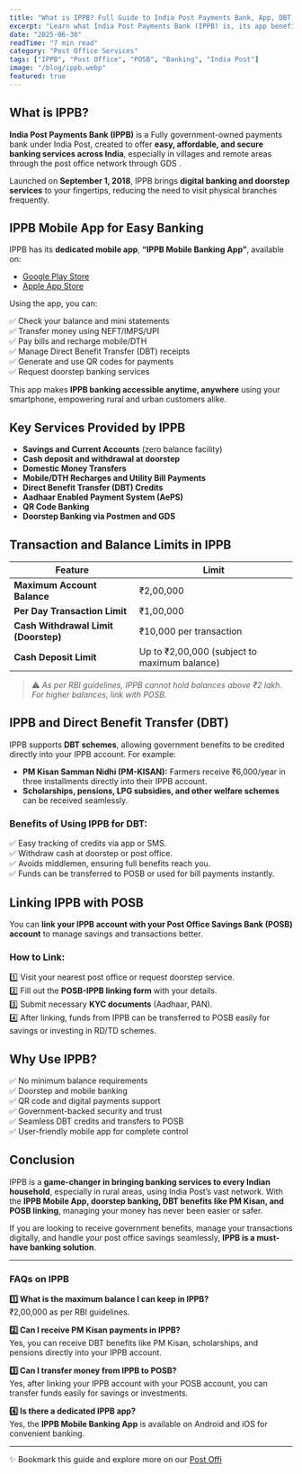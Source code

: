 ```yaml
---
title: "What is IPPB? Full Guide to India Post Payments Bank, App, DBT, Limits, and POSB Linking"
excerpt: "Learn what India Post Payments Bank (IPPB) is, its app benefits, supported services, transaction limits, maximum balance rules, and how to link your IPPB account with your Post Office Savings Bank (POSB) for seamless banking."
date: "2025-06-30"
readTime: "7 min read"
category: "Post Office Services"
tags: ["IPPB", "Post Office", "POSB", "Banking", "India Post"]
image: "/blog/ippb.webp"
featured: true
---
```


## What is IPPB?

**India Post Payments Bank (IPPB)** is a Fully government-owned payments bank under India Post, created to offer **easy, affordable, and secure banking services across India**, especially in villages and remote areas through the post office network through GDS .

Launched on **September 1, 2018**, IPPB brings **digital banking and doorstep services** to your fingertips, reducing the need to visit physical branches frequently.

## IPPB Mobile App for Easy Banking

IPPB has its **dedicated mobile app**, **“IPPB Mobile Banking App”**, available on:

- [Google Play Store](https://play.google.com/)
- [Apple App Store](https://www.apple.com/in/app-store/)

Using the app, you can:

✅ Check your balance and mini statements  
✅ Transfer money using NEFT/IMPS/UPI  
✅ Pay bills and recharge mobile/DTH  
✅ Manage Direct Benefit Transfer (DBT) receipts  
✅ Generate and use QR codes for payments  
✅ Request doorstep banking services

This app makes **IPPB banking accessible anytime, anywhere** using your smartphone, empowering rural and urban customers alike.

## Key Services Provided by IPPB

- **Savings and Current Accounts** (zero balance facility)
- **Cash deposit and withdrawal at doorstep**
- **Domestic Money Transfers**
- **Mobile/DTH Recharges and Utility Bill Payments**
- **Direct Benefit Transfer (DBT) Credits**
- **Aadhaar Enabled Payment System (AePS)**
- **QR Code Banking**
- **Doorstep Banking via Postmen and GDS**

## Transaction and Balance Limits in IPPB

| Feature                              | Limit                                        |
| ------------------------------------ | -------------------------------------------- |
| **Maximum Account Balance**          | ₹2,00,000                                    |
| **Per Day Transaction Limit**        | ₹1,00,000                                    |
| **Cash Withdrawal Limit (Doorstep)** | ₹10,000 per transaction                      |
| **Cash Deposit Limit**               | Up to ₹2,00,000 (subject to maximum balance) |

> ⚠️ _As per RBI guidelines, IPPB cannot hold balances above ₹2 lakh. For higher balances, link with POSB._

## IPPB and Direct Benefit Transfer (DBT)

IPPB supports **DBT schemes**, allowing government benefits to be credited directly into your IPPB account. For example:

- **PM Kisan Samman Nidhi (PM-KISAN):** Farmers receive ₹6,000/year in three installments directly into their IPPB account.
- **Scholarships, pensions, LPG subsidies, and other welfare schemes** can be received seamlessly.

### Benefits of Using IPPB for DBT:

✅ Easy tracking of credits via app or SMS.  
✅ Withdraw cash at doorstep or post office.  
✅ Avoids middlemen, ensuring full benefits reach you.  
✅ Funds can be transferred to POSB or used for bill payments instantly.

## Linking IPPB with POSB

You can **link your IPPB account with your Post Office Savings Bank (POSB) account** to manage savings and transactions better.

### How to Link:

1️⃣ Visit your nearest post office or request doorstep service.  
2️⃣ Fill out the **POSB-IPPB linking form** with your details.  
3️⃣ Submit necessary **KYC documents** (Aadhaar, PAN).  
4️⃣ After linking, funds from IPPB can be transferred to POSB easily for savings or investing in RD/TD schemes.

## Why Use IPPB?

✅ No minimum balance requirements  
✅ Doorstep and mobile banking  
✅ QR code and digital payments support  
✅ Government-backed security and trust  
✅ Seamless DBT credits and transfers to POSB  
✅ User-friendly mobile app for complete control

## Conclusion

IPPB is a **game-changer in bringing banking services to every Indian household**, especially in rural areas, using India Post’s vast network. With the **IPPB Mobile App, doorstep banking, DBT benefits like PM Kisan, and POSB linking**, managing your money has never been easier or safer.

If you are looking to receive government benefits, manage your transactions digitally, and handle your post office savings seamlessly, **IPPB is a must-have banking solution**.

---

### FAQs on IPPB

**1️⃣ What is the maximum balance I can keep in IPPB?**  
₹2,00,000 as per RBI guidelines.

**2️⃣ Can I receive PM Kisan payments in IPPB?**  
Yes, you can receive DBT benefits like PM Kisan, scholarships, and pensions directly into your IPPB account.

**3️⃣ Can I transfer money from IPPB to POSB?**  
Yes, after linking your IPPB account with your POSB account, you can transfer funds easily for savings or investments.

**4️⃣ Is there a dedicated IPPB app?**  
Yes, the **IPPB Mobile Banking App** is available on Android and iOS for convenient banking.

---

✨ Bookmark this guide and explore more on our [Post Offi]()
